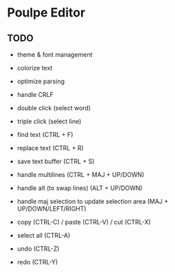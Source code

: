 # Poulpe Editor

## TODO

+ theme & font management
+ colorize text

+ optimize parsing

+ handle CRLF

+ double click (select word)
+ triple click (select line)
+ find text (CTRL + F)
+ replace text (CTRL + R)
+ save text buffer (CTRL + S)
+ handle multilines (CTRL + MAJ + UP/DOWN)
+ handle alt (to swap lines) (ALT + UP/DOWN)
+ handle maj selection to update selection area (MAJ + UP/DOWN/LEFT/RIGHT)
+ copy (CTRL-C) / paste (CTRL-V) / cut (CTRL-X)
+ select all (CTRL-A)
+ undo (CTRL-Z)
+ redo (CTRL-Y)